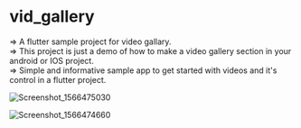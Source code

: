 # vid_gallery

=> A flutter sample project for video gallary.
<br>
=> This project is just a demo of how to make a video gallery section in your android or IOS project.
<br>
=> Simple and informative sample app to get started with videos and it's control in a flutter project.
<br>



![Screenshot_1566475030](https://user-images.githubusercontent.com/22419021/63512953-990ec800-c502-11e9-8592-2849709101d6.png)


![Screenshot_1566474660](https://user-images.githubusercontent.com/22419021/63512985-af1c8880-c502-11e9-817c-07daaf5f0527.png)
